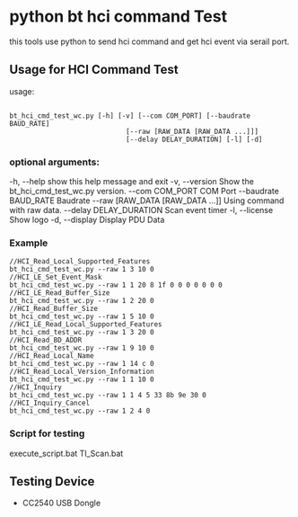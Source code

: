 # python bt hci command Test
this tools use python to send hci command and get hci event via serail port. 

## Usage for HCI Command Test
 usage: 
```graphviz= 

bt_hci_cmd_test_wc.py [-h] [-v] [--com COM_PORT] [--baudrate BAUD_RATE]
                             [--raw [RAW_DATA [RAW_DATA ...]]]
                             [--delay DELAY_DURATION] [-l] [-d]                        
```

### optional arguments:
  -h, --help            show this help message and exit
  -v, --version         Show the bt_hci_cmd_test_wc.py version.
  --com COM_PORT        COM Port
  --baudrate BAUD_RATE  Baudrate
  --raw [RAW_DATA [RAW_DATA ...]]
                        Using command with raw data.
  --delay DELAY_DURATION
                        Scan event timer
  -l, --license         Show logo
  -d, --display         Display PDU Data

### Example
```graphviz= 
//HCI_Read_Local_Supported_Features
bt_hci_cmd_test_wc.py --raw 1 3 10 0
//HCI_LE_Set_Event_Mask
bt_hci_cmd_test_wc.py --raw 1 1 20 8 1f 0 0 0 0 0 0 0
//HCI_LE_Read_Buffer_Size
bt_hci_cmd_test_wc.py --raw 1 2 20 0
//HCI_Read_Buffer_Size
bt_hci_cmd_test_wc.py --raw 1 5 10 0
//HCI_LE_Read_Local_Supported_Features
bt_hci_cmd_test_wc.py --raw 1 3 20 0
//HCI_Read_BD_ADDR
bt_hci_cmd_test_wc.py --raw 1 9 10 0
//HCI_Read_Local_Name
bt_hci_cmd_test_wc.py --raw 1 14 c 0
//HCI_Read_Local_Version_Information
bt_hci_cmd_test_wc.py --raw 1 1 10 0
//HCI_Inquiry
bt_hci_cmd_test_wc.py --raw 1 1 4 5 33 8b 9e 30 0
//HCI_Inquiry_Cancel
bt_hci_cmd_test_wc.py --raw 1 2 4 0
```
### Script for testing
execute_script.bat
TI_Scan.bat

## Testing Device
- CC2540 USB Dongle
